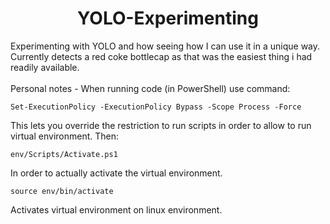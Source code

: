<div align="center">

# YOLO-Experimenting

<div align="left">
Experimenting with YOLO and how seeing how I can use it in a unique way.
Currently detects a red coke bottlecap as that was the easiest thing i had readily available.
<br>
<br>
Personal notes - When running code (in PowerShell) use command:

    Set-ExecutionPolicy -ExecutionPolicy Bypass -Scope Process -Force

This lets you override the restriction to run scripts in order to allow to run virtual environment. Then:

    env/Scripts/Activate.ps1

In order to actually activate the virtual environment.

    source env/bin/activate
    
Activates virtual environment on linux environment.

